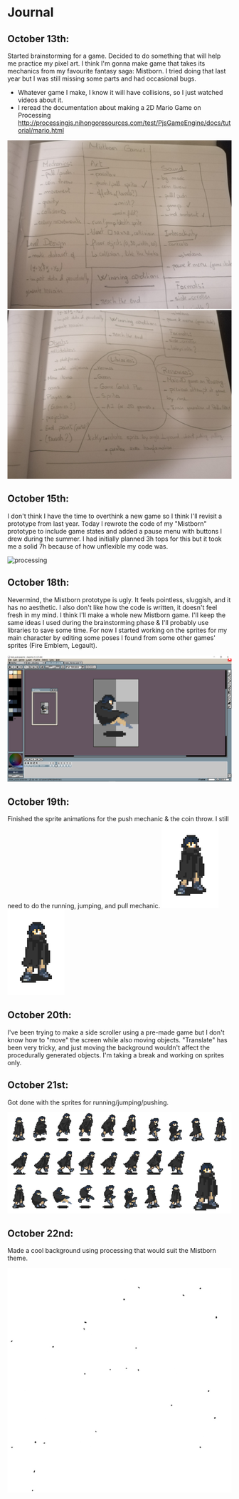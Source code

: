 # Journal

## October 13th:
Started brainstorming for a game. Decided to do something that will help me practice my pixel art. I think I'm gonna make game that takes its mechanics from my favourite fantasy saga: Mistborn. I tried doing that last year but I was still missing some parts and had occasional bugs.
  - Whatever game I make, I know it will have collisions, so I just watched videos about it.
  - I reread the documentation about making a 2D Mario Game on Processing  http://processingjs.nihongoresources.com/test/PjsGameEngine/docs/tutorial/mario.html
  
  ![processing](https://github.com/soablackwhite/Intro-to-IM/blob/master/midtermProject/notes1.jpg)
  ![processing](https://github.com/soablackwhite/Intro-to-IM/blob/master/midtermProject/notes2.jpg)


## October 15th:
I don't think I have the time to overthink a new game so I think I'll revisit a prototype from last year. Today I rewrote the code of my "Mistborn" prototype to include game states and added a pause menu with buttons I drew during the summer. I had initially planned 3h tops for this but it took me a solid 7h because of how unflexible my code was.


![processing](https://github.com/soablackwhite/Intro-to-IM/blob/master/midtermProject/OmarOuldAli_GIF.gif)

## October 18th:
Nevermind, the Mistborn prototype is ugly. It feels pointless, sluggish, and it has no aesthetic. I also don't like how the code is written, it doesn't feel fresh in my mind. I think I'll make a whole new Mistborn game. I'll keep the same ideas I used during the brainstorming phase & I'll probably use libraries to save some time. For now I started working on the sprites for my main character by editing some poses I found from some other games' sprites (Fire Emblem, Legault).

![processing](https://github.com/soablackwhite/Intro-to-IM/blob/master/midtermProject/aseprite.png)

## October 19th: 
Finished the sprite animations for the push mechanic & the coin throw. I still need to do the running, jumping, and pull mechanic.
![processing](https://github.com/soablackwhite/Intro-to-IM/blob/master/midtermProject/coin_throw.gif)
![processing](https://github.com/soablackwhite/Intro-to-IM/blob/master/midtermProject/steel_push.gif)

## October 20th:
I've been trying to make a side scroller using a pre-made game but I don't know how to "move" the screen while also moving objects. "Translate" has been very tricky, and just moving the background wouldn't affect the procedurally generated objects. I'm taking a break and working on sprites only.

## October 21st:
Got done with the sprites for running/jumping/pushing.

![processing](https://github.com/soablackwhite/Intro-to-IM/blob/master/midtermProject/spr_sheet.gif)

## October 22nd:
Made a cool background using processing that would suit the Mistborn theme.

![processing](https://github.com/soablackwhite/Intro-to-IM/blob/master/midtermProject/ash.gif)

